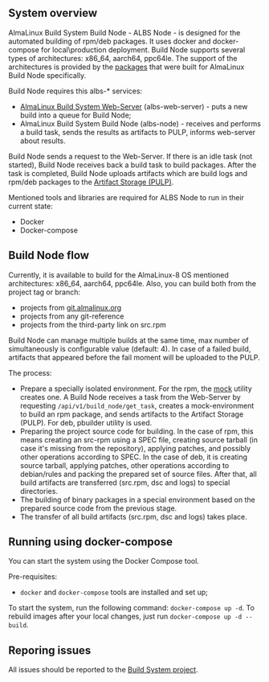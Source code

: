 System overview 
--

AlmaLinux Build System Build Node - ALBS Node - is designed for the automated building of rpm/deb packages. It uses docker and docker-compose for local\production deployment. 
Build Node supports several types of architectures: x86_64, aarch64, ppc64le. The support of the architectures is provided by the [packages](https://repo.almalinux.org/build_system/8/) that were built for AlmaLinux Build Node specifically.

Build Node requires this albs-* services:
- [AlmaLinux Build System Web-Server]((https://github.com/AlmaLinux/albs-web-server)) (albs-web-server) -  puts a new build into a queue for Build Node;
- AlmaLinux Build System Build Node (albs-node) - receives and performs a build task, sends the results as artifacts to PULP, informs web-server about results. 


Build Node sends a request to the Web-Server. If there is an idle task (not started), Build Node receives back a build task to build packages. After the task is completed, Build Node uploads artifacts which are build logs and rpm/deb packages to the [Artifact Storage (PULP)](https://build.almalinux.org/pulp/content/builds/AlmaLinux-8-x86_64-22-br/). 

Mentioned tools and libraries are required for ALBS Node to run in their current state:
 
- Docker 
- Docker-compose

Build Node flow 
--

Currently, it is available to build for the AlmaLinux-8 OS mentioned architectures: x86_64, aarch64, ppc64le. 
Also, you can build both from the project tag or branch: 
- projects from [git.almalinux.org](https://git.almalinux.org/)
- projects from any git-reference
- projects from the third-party link on src.rpm 

Build Node can manage multiple builds at the same time, max number of simultaneously is configurable value (default: 4). In case of a failed build, artifacts that appeared before the fail moment will be uploaded to the PULP. 

The process:

- Prepare a specially isolated environment. For the rpm, the [mock](https://github.com/rpm-software-management/mock) utility creates one. A Build Node receives a task from the Web-Server by requesting `/api/v1/build_node/get_task`, creates a mock-environment to build an rpm package, and sends artifacts to the Artifact Storage (PULP). For deb, pbuilder utility is used. 
- Preparing the project source code for building. In the case of rpm, this means creating an src-rpm using a SPEC file, creating source tarball (in case it's missing from the repository), applying patches, and possibly other operations according to SPEC. In the case of deb, it is creating source tarball, applying patches, other operations according to debian/rules and packing the prepared set of source files. After that, all build artifacts are transferred (src.rpm, dsc and logs) to special directories.
- The building of binary packages in a special environment based on the prepared source code from the previous stage. 
- The transfer of all build artifacts (src.rpm, dsc and logs) takes place.


Running using docker-compose
--

You can start the system using the Docker Compose tool.

Pre-requisites:
- `docker` and `docker-compose` tools are installed and set up;

To start the system, run the following command: `docker-compose up -d`.  To rebuild images after your local changes, just run `docker-compose up -d --build`.


Reporing issues 
--

All issues should be reported to the [Build System project](https://github.com/AlmaLinux/build-system).
